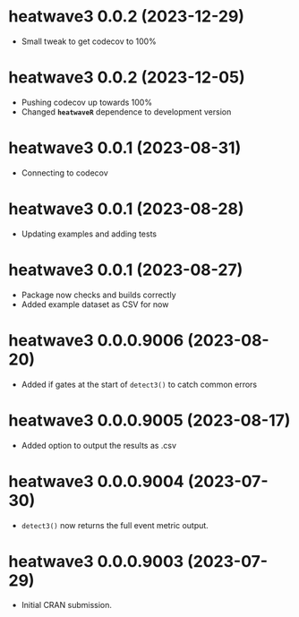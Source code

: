 # heatwave3 0.0.2 (2023-12-29)

* Small tweak to get codecov to 100%

# heatwave3 0.0.2 (2023-12-05)

* Pushing codecov up towards 100%
* Changed __`heatwaveR`__ dependence to development version

# heatwave3 0.0.1 (2023-08-31)

* Connecting to codecov

# heatwave3 0.0.1 (2023-08-28)

* Updating examples and adding tests

# heatwave3 0.0.1 (2023-08-27)

* Package now checks and builds correctly
* Added example dataset as CSV for now

# heatwave3 0.0.0.9006 (2023-08-20)

* Added if gates at the start of `detect3()` to catch common errors

# heatwave3 0.0.0.9005 (2023-08-17)

* Added option to output the results as .csv

# heatwave3 0.0.0.9004 (2023-07-30)

* `detect3()` now returns the full event metric output.

# heatwave3 0.0.0.9003 (2023-07-29)

* Initial CRAN submission.
